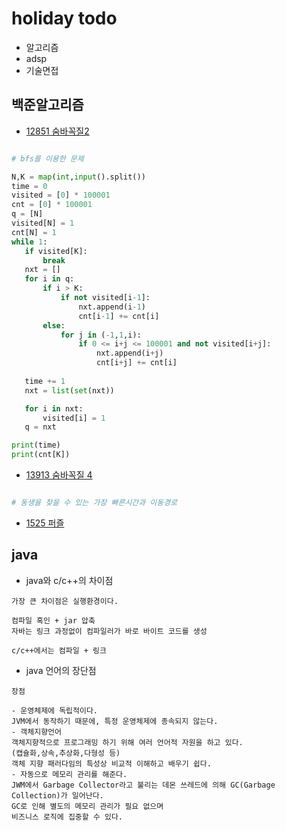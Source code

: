 # holiday todo

- 알고리즘
- adsp
- 기술면접

## 백준알고리즘

 - [12851 숨바꼭질2](https://www.acmicpc.net/problem/12851)

 ```python

# bfs를 이용한 문제

N,K = map(int,input().split())
time = 0
visited = [0] * 100001
cnt = [0] * 100001
q = [N]
visited[N] = 1
cnt[N] = 1
while 1:
    if visited[K]:
        break
    nxt = []
    for i in q:
        if i > K:
            if not visited[i-1]:
                nxt.append(i-1)
                cnt[i-1] += cnt[i]
        else:
            for j in (-1,1,i):
                if 0 <= i+j <= 100001 and not visited[i+j]:
                    nxt.append(i+j)
                    cnt[i+j] += cnt[i]
            
    time += 1
    nxt = list(set(nxt))

    for i in nxt:
        visited[i] = 1
    q = nxt

print(time)
print(cnt[K])
 ```

- [13913 숨바꼭질 4](https://www.acmicpc.net/problem/13913)


```python

# 동생을 찾을 수 있는 가장 빠른시간과 이동경로 

```

- [1525 퍼즐](https://www.acmicpc.net/problem/1525)


## java

- java와 c/c++의 차이점

```
가장 큰 차이점은 실행환경이다.

컴파일 혹인 + jar 압축
자바는 링크 과정없이 컴파일러가 바로 바이트 코드를 생성

c/c++에서는 컴파일 + 링크
```

- java 언어의 장단점

```
장점

- 운영체제에 독립적이다.
JVM에서 동작하기 때문에, 특정 운영체제에 종속되지 않는다.
- 객체지향언어
객체지향적으로 프로그래밍 하기 위해 여러 언어적 자원을 하고 있다.
(캡슐화,상속,추상화,다형성 등)
객체 지향 패러다임의 특성상 비교적 이해하고 배우기 쉽다.
- 자동으로 메모리 관리를 해준다.
JWM에서 Garbage Collector라고 불리는 데몬 쓰레드에 의해 GC(Garbage Collection)가 일어난다.
GC로 인해 별도의 메모리 관리가 필요 없으며
비즈니스 로직에 집중할 수 있다.
```